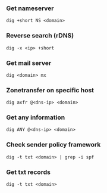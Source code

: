 ### Get nameserver
```
dig +short NS <domain>
```

### Reverse search (rDNS)
```
dig -x <ip> +short
```

### Get mail server
```
dig <domain> mx
```

### Zonetransfer on specific host
```
dig axfr @<dns-ip> <domain>
```

### Get any information
```
dig ANY @<dns-ip> <domain>
```

### Check sender policy framework
```
dig -t txt <domain> | grep -i spf
```

### Get txt records 
```
dig -t txt <domain>
```

